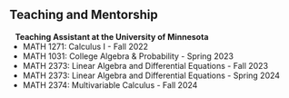 ## Teaching and Mentorship

<h4 style="margin:0 10px 0;">Teaching Assistant at the University of Minnesota</h4>

<ul style="margin:0 0 5px;">
  <li><autocolor>MATH 1271: Calculus I - Fall 2022</autocolor></li>
  <li><autocolor>MATH 1031: College Algebra & Probability - Spring 2023</autocolor></li>
  <li><autocolor>MATH 2373: Linear Algebra and Differential Equations - Fall 2023</autocolor></li>
  <li><autocolor>MATH 2373: Linear Algebra and Differential Equations - Spring 2024</autocolor></li>
  <li><autocolor>MATH 2374: Multivariable Calculus - Fall 2024</autocolor></li>
</ul>

<!--
<h4 style="margin:0 10px 0;">Journal Reviewers</h4>

<ul style="margin:0 0 20px;">
  <li><a href="https://www.computer.org/csdl/journal/tp"><autocolor>IEEE Transactions on Pattern Analysis and Machine Intelligence (TPAMI)</autocolor></a></li>
  <li><a href="https://www.springer.com/journal/11263"><autocolor>International Journal of Computer Vision (IJCV)</autocolor></a></li>
</ul>
-->
